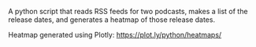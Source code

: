 A python script that reads RSS feeds for two podcasts, makes a list of 
the release dates, and generates a heatmap of those release dates. 

Heatmap generated using Plotly: https://plot.ly/python/heatmaps/
